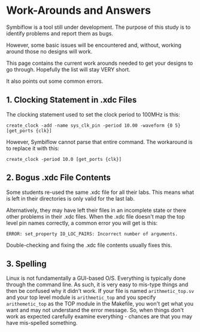 # Work-Arounds and Answers
Symbiflow is a tool still under development.  The purpose of this study is to identify problems and report them as bugs.

However, some basic issues will be encountered and, without, working around those no designs will work.

This page contains the current work arounds needed to get your designs to go through.  Hopefully the list will stay VERY short.

It also points out some common errors.

## 1. Clocking Statement in .xdc Files
The clocking statement used to set the clock period to 100MHz is this:
```
create_clock -add -name sys_clk_pin -period 10.00 -waveform {0 5} [get_ports {clk}]
```

However, Symbiflow cannot parse that entire command.  The workaround is to replace it with this:
```
create_clock -period 10.0 [get_ports {clk}]
```

## 2. Bogus .xdc File Contents
Some students re-used the same .xdc file for all their labs.  This means what is left in their directories is only valid for the last lab.  

Alternatively, they may have left their files in an incomplete state or there other problems in their .xdc files.  When the .xdc file doesn't map the top level pin names correctly, a common error you will get is this:
```
ERROR: set_property IO_LOC_PAIRS: Incorrect number of arguments.
```
Double-checking and fixing the .xdc file contents usually fixes this.

## 3. Spelling
Linux is not fundamentally a GUI-based O/S.  Everything is typically done through the command line.  As such, it is very easy to mis-type things and then be confused why it didn't work.  If your file is named `arithmetic_top.sv` and your top level module is `arithmetic_top` and you specify `arithemetic_top` as the TOP module in the Makefile, you won't get what you want and may not understand the error message.  So, when things don't work as expected carefully examine everything - chances are that you may have mis-spelled something.

